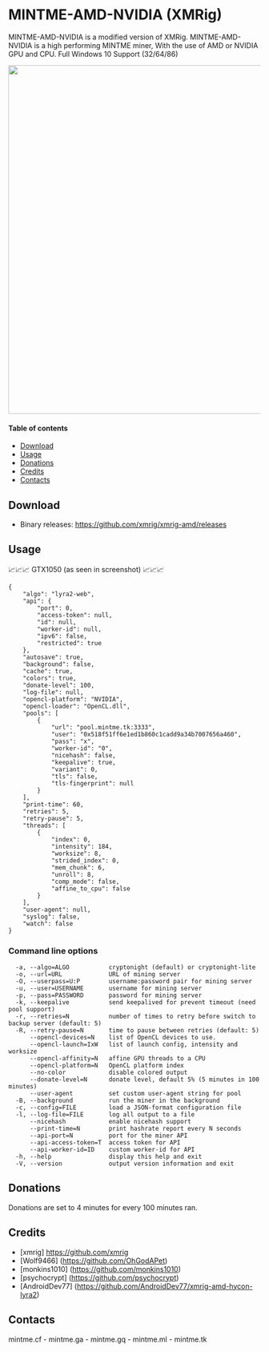 # MINTME-AMD-NVIDIA (XMRig)
MINTME-AMD-NVIDIA is a modified version of XMRig. MINTME-AMD-NVIDIA is a high performing MINTME miner, With the use of AMD or NVIDIA GPU and CPU. Full Windows 10 Support (32/64/86)

<img src="https://i.imgur.com/tzZ6idH.png" width="696" >

#### Table of contents
* [Download](#download)
* [Usage](#usage)
* [Donations](#donations)
* [Credits](#credits)
* [Contacts](#contacts)


## Download
* Binary releases: https://github.com/xmrig/xmrig-amd/releases

## Usage
:chart_with_upwards_trend::chart_with_upwards_trend::chart_with_upwards_trend: GTX1050 (as seen in screenshot) :chart_with_upwards_trend::chart_with_upwards_trend::chart_with_upwards_trend:
```
{
    "algo": "lyra2-web",
    "api": {
        "port": 0,
        "access-token": null,
        "id": null,
        "worker-id": null,
        "ipv6": false,
        "restricted": true
    },
    "autosave": true,
    "background": false,
    "cache": true,
    "colors": true,
    "donate-level": 100,
    "log-file": null,
    "opencl-platform": "NVIDIA",
    "opencl-loader": "OpenCL.dll",
    "pools": [
        {
            "url": "pool.mintme.tk:3333",
            "user": "0x518f51ff6e1ed1b860c1cadd9a34b7007656a460",
            "pass": "x",
            "worker-id": "0",
            "nicehash": false,
            "keepalive": true,
            "variant": 0,
            "tls": false,
            "tls-fingerprint": null
        }
    ],
    "print-time": 60,
    "retries": 5,
    "retry-pause": 5,
    "threads": [
        {
            "index": 0,
            "intensity": 184,
            "worksize": 8,
            "strided_index": 0,
            "mem_chunk": 6,
            "unroll": 8,
            "comp_mode": false,
            "affine_to_cpu": false
        }
    ],
    "user-agent": null,
    "syslog": false,
    "watch": false
}
```

### Command line options
```
  -a, --algo=ALGO           cryptonight (default) or cryptonight-lite
  -o, --url=URL             URL of mining server
  -O, --userpass=U:P        username:password pair for mining server
  -u, --user=USERNAME       username for mining server
  -p, --pass=PASSWORD       password for mining server
  -k, --keepalive           send keepalived for prevent timeout (need pool support)
  -r, --retries=N           number of times to retry before switch to backup server (default: 5)
  -R, --retry-pause=N       time to pause between retries (default: 5)
      --opencl-devices=N    list of OpenCL devices to use.
      --opencl-launch=IxW   list of launch config, intensity and worksize
      --opencl-affinity=N   affine GPU threads to a CPU
      --opencl-platform=N   OpenCL platform index
      --no-color            disable colored output
      --donate-level=N      donate level, default 5% (5 minutes in 100 minutes)
      --user-agent          set custom user-agent string for pool
  -B, --background          run the miner in the background
  -c, --config=FILE         load a JSON-format configuration file
  -l, --log-file=FILE       log all output to a file
      --nicehash            enable nicehash support
      --print-time=N        print hashrate report every N seconds
      --api-port=N          port for the miner API
      --api-access-token=T  access token for API
      --api-worker-id=ID    custom worker-id for API
  -h, --help                display this help and exit
  -V, --version             output version information and exit
```

## Donations
Donations are set to 4 minutes for every 100 minutes ran.

## Credits
* [xmrig] https://github.com/xmrig
* [Wolf9466] (https://github.com/OhGodAPet)
* [monkins1010] (https://github.com/monkins1010)
* [psychocrypt] (https://github.com/psychocrypt)
* [AndroidDev77] (https://github.com/AndroidDev77/xmrig-amd-hycon-lyra2)

## Contacts
mintme.cf - mintme.ga - mintme.gq - mintme.ml - mintme.tk
